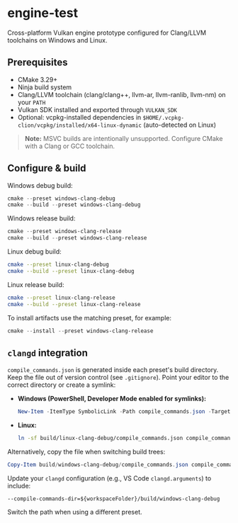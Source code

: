# engine-test

Cross-platform Vulkan engine prototype configured for Clang/LLVM toolchains on Windows and Linux.

## Prerequisites

- CMake 3.29+
- Ninja build system
- Clang/LLVM toolchain (clang/clang++, llvm-ar, llvm-ranlib, llvm-nm) on your `PATH`
- Vulkan SDK installed and exported through `VULKAN_SDK`
- Optional: vcpkg-installed dependencies in `$HOME/.vcpkg-clion/vcpkg/installed/x64-linux-dynamic` (auto-detected on Linux)

> **Note:** MSVC builds are intentionally unsupported. Configure CMake with a Clang or GCC toolchain.

## Configure & build

Windows debug build:

```powershell
cmake --preset windows-clang-debug
cmake --build --preset windows-clang-debug
```

Windows release build:

```powershell
cmake --preset windows-clang-release
cmake --build --preset windows-clang-release
```

Linux debug build:

```bash
cmake --preset linux-clang-debug
cmake --build --preset linux-clang-debug
```

Linux release build:

```bash
cmake --preset linux-clang-release
cmake --build --preset linux-clang-release
```

To install artifacts use the matching preset, for example:

```powershell
cmake --install --preset windows-clang-release
```

## `clangd` integration

`compile_commands.json` is generated inside each preset's build directory. Keep the file out of version control (see `.gitignore`). Point your editor to the correct directory or create a symlink:

- **Windows (PowerShell, Developer Mode enabled for symlinks):**

  ```powershell
  New-Item -ItemType SymbolicLink -Path compile_commands.json -Target build/windows-clang-debug/compile_commands.json
  ```

- **Linux:**

  ```bash
  ln -sf build/linux-clang-debug/compile_commands.json compile_commands.json
  ```

Alternatively, copy the file when switching build trees:

```powershell
Copy-Item build/windows-clang-debug/compile_commands.json compile_commands.json
```

Update your `clangd` configuration (e.g., VS Code `clangd.arguments`) to include:

```
--compile-commands-dir=${workspaceFolder}/build/windows-clang-debug
```

Switch the path when using a different preset.
